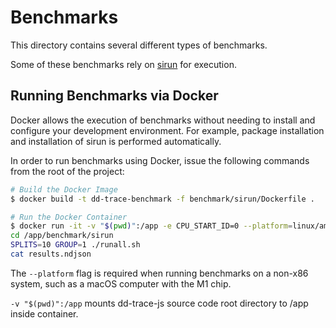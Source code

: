 # Benchmarks

This directory contains several different types of benchmarks.

Some of these benchmarks rely on [sirun](https://github.com/DataDog/sirun/) for execution.

## Running Benchmarks via Docker

Docker allows the execution of benchmarks without needing to install and configure your development environment. For example, package installation and installation of sirun is performed automatically.

In order to run benchmarks using Docker, issue the following commands from the root of the project:

```sh
# Build the Docker Image
$ docker build -t dd-trace-benchmark -f benchmark/sirun/Dockerfile .

# Run the Docker Container
$ docker run -it -v "$(pwd)":/app -e CPU_START_ID=0 --platform=linux/amd64 dd-trace-benchmark bash
cd /app/benchmark/sirun
SPLITS=10 GROUP=1 ./runall.sh
cat results.ndjson
```

The `--platform` flag is required when running benchmarks on a non-x86 system, such as a macOS computer with the M1 chip.

`-v "$(pwd)":/app` mounts dd-trace-js source code root directory to /app inside container.
